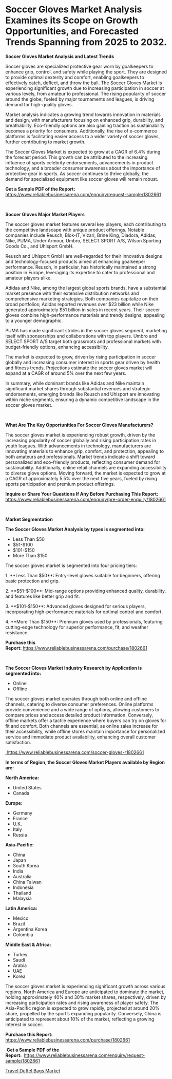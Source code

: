 <p><h1>Soccer Gloves Market Analysis Examines its Scope on Growth Opportunities, and Forecasted Trends Spanning from 2025 to 2032.</h1></p><p><strong>Soccer Gloves Market Analysis and Latest Trends</strong></p>
<p><p>Soccer gloves are specialized protective gear worn by goalkeepers to enhance grip, control, and safety while playing the sport. They are designed to provide optimal dexterity and comfort, enabling goalkeepers to effectively catch, deflect, and throw the ball. The Soccer Gloves Market is experiencing significant growth due to increasing participation in soccer at various levels, from amateur to professional. The rising popularity of soccer around the globe, fueled by major tournaments and leagues, is driving demand for high-quality gloves.</p><p>Market analysis indicates a growing trend towards innovation in materials and design, with manufacturers focusing on enhanced grip, durability, and breathability. Eco-friendly options are also gaining traction as sustainability becomes a priority for consumers. Additionally, the rise of e-commerce platforms is facilitating easier access to a wider variety of soccer gloves, further contributing to market growth.</p><p>The Soccer Gloves Market is expected to grow at a CAGR of 6.4% during the forecast period. This growth can be attributed to the increasing influence of sports celebrity endorsements, advancements in product technology, and a broader consumer awareness about the importance of protective gear in sports. As soccer continues to thrive globally, the demand for specialized equipment like soccer gloves will remain robust.</p></p>
<p><strong>Get a Sample PDF of the Report:&nbsp;</strong> <a href="https://www.reliablebusinessarena.com/enquiry/request-sample/1802661?utm_campaign=2269&utm_medium=2&utm_source=Github&utm_content=ia&utm_term=07022025&utm_id=soccer-gloves">https://www.reliablebusinessarena.com/enquiry/request-sample/1802661</a></p>
<p>&nbsp;</p>
<p><strong>Soccer Gloves Major Market Players</strong></p>
<p><p>The soccer gloves market features several key players, each contributing to the competitive landscape with unique product offerings. Notable companies include Reusch, Blok-IT, Vizari, Brine King, Diadora, Adidas, Nike, PUMA, Under Armour, Umbro, SELECT SPORT A/S, Wilson Sporting Goods Co., and Uhlsport GmbH.</p><p>Reusch and Uhlsport GmbH are well-regarded for their innovative designs and technology-focused products aimed at enhancing goalkeeper performance. Reusch, in particular, has historically maintained a strong position in Europe, leveraging its expertise to cater to professional and amateur players alike.</p><p>Adidas and Nike, among the largest global sports brands, have a substantial market presence with their extensive distribution networks and comprehensive marketing strategies. Both companies capitalize on their broad portfolios; Adidas reported revenues over $23 billion while Nike generated approximately $51 billion in sales in recent years. Their soccer gloves combine high-performance materials and trendy designs, appealing to a younger demographic.</p><p>PUMA has made significant strides in the soccer gloves segment, marketing itself with sponsorships and collaborations with top players. Umbro and SELECT SPORT A/S target both grassroots and professional markets with budget-friendly options, enhancing accessibility.</p><p>The market is expected to grow, driven by rising participation in soccer globally and increasing consumer interest in sports gear driven by health and fitness trends. Projections estimate the soccer gloves market will expand at a CAGR of around 5% over the next few years.</p><p>In summary, while dominant brands like Adidas and Nike maintain significant market shares through substantial revenues and strategic endorsements, emerging brands like Reusch and Uhlsport are innovating within niche segments, ensuring a dynamic competitive landscape in the soccer gloves market.</p></p>
<p>&nbsp;</p>
<p><strong>What Are The Key Opportunities For Soccer Gloves Manufacturers?</strong></p>
<p><p>The soccer gloves market is experiencing robust growth, driven by the increasing popularity of soccer globally and rising participation rates in youth leagues. With advancements in technology, manufacturers are innovating materials to enhance grip, comfort, and protection, appealing to both amateurs and professionals. Market trends indicate a shift toward personalized and eco-friendly products, reflecting consumer demand for sustainability. Additionally, online retail channels are expanding accessibility to diverse glove options. Moving forward, the market is expected to grow at a CAGR of approximately 5.5% over the next five years, fueled by rising sports participation and premium product offerings.</p></p>
<p><strong>Inquire or Share Your Questions If Any Before Purchasing This Report:</strong> <a href="https://www.reliablebusinessarena.com/enquiry/pre-order-enquiry/1802661?utm_campaign=2269&utm_medium=2&utm_source=Github&utm_content=ia&utm_term=07022025&utm_id=soccer-gloves">https://www.reliablebusinessarena.com/enquiry/pre-order-enquiry/1802661</a></p>
<p>&nbsp;</p>
<p><strong>Market Segmentation</strong></p>
<p><strong>The Soccer Gloves Market Analysis by types is segmented into:</strong></p>
<p><ul><li>Less Than $50</li><li>$51-$100</li><li>$101-$150</li><li>More Than $150</li></ul></p>
<p><p>The soccer gloves market is segmented into four pricing tiers: </p><p>1. **Less Than $50**: Entry-level gloves suitable for beginners, offering basic protection and grip.</p><p>2. **$51-$100**: Mid-range options providing enhanced quality, durability, and features like better grip and fit.</p><p>3. **$101-$150**: Advanced gloves designed for serious players, incorporating high-performance materials for optimal control and comfort.</p><p>4. **More Than $150**: Premium gloves used by professionals, featuring cutting-edge technology for superior performance, fit, and weather resistance.</p></p>
<p><strong>Purchase this Report:&nbsp;</strong><a href="https://www.reliablebusinessarena.com/purchase/1802661?utm_campaign=2269&utm_medium=2&utm_source=Github&utm_content=ia&utm_term=07022025&utm_id=soccer-gloves">https://www.reliablebusinessarena.com/purchase/1802661</a></p>
<p>&nbsp;</p>
<p><strong>The Soccer Gloves Market Industry Research by Application is segmented into:</strong></p>
<p><ul><li>Online</li><li>Offline</li></ul></p>
<p><p>The soccer gloves market operates through both online and offline channels, catering to diverse consumer preferences. Online platforms provide convenience and a wide range of options, allowing customers to compare prices and access detailed product information. Conversely, offline markets offer a tactile experience where buyers can try on gloves for fit and comfort. Both channels are essential, as online sales increase for their accessibility, while offline stores maintain importance for personalized service and immediate product availability, enhancing overall customer satisfaction.</p></p>
<p><a href="https://www.reliablebusinessarena.com/soccer-gloves-r1802661?utm_campaign=2269&utm_medium=2&utm_source=Github&utm_content=ia&utm_term=07022025&utm_id=soccer-gloves">&nbsp;https://www.reliablebusinessarena.com/soccer-gloves-r1802661</a></p>
<p><strong>In terms of Region, the Soccer Gloves Market Players available by Region are:</strong></p>
<p>
    <p> <strong> North America: </strong>
        <ul>
            <li>United States</li>
            <li>Canada</li>
        </ul>
        </p> 
    <p> <strong> Europe: </strong>
        <ul>
            <li>Germany</li>
            <li>France</li>
            <li>U.K.</li>
            <li>Italy</li>
            <li>Russia</li>
        </ul>
        </p> 
    <p> <strong> Asia-Pacific: </strong>
        <ul>
            <li>China</li>
            <li>Japan</li>
            <li>South Korea</li>
            <li>India</li>
            <li>Australia</li>
            <li>China Taiwan</li>
            <li>Indonesia</li>
            <li>Thailand</li>
            <li>Malaysia</li>
        </ul>
        </p> 
    <p> <strong> Latin America: </strong>
        <ul>
            <li>Mexico</li>
            <li>Brazil</li>
            <li>Argentina Korea</li>
            <li>Colombia</li>
        </ul>
        </p> 
    <p> <strong> Middle East & Africa: </strong>
        <ul>
            <li>Turkey</li>
            <li>Saudi</li>
            <li>Arabia</li>
            <li>UAE</li>
            <li>Korea</li>
        </ul>
    </p>
    </p>
<p><p>The soccer gloves market is experiencing significant growth across various regions. North America and Europe are anticipated to dominate the market, holding approximately 40% and 30% market shares, respectively, driven by increasing participation rates and rising awareness of player safety. The Asia-Pacific region is expected to grow rapidly, projected at around 20% share, propelled by the sport’s expanding popularity. Conversely, China is anticipated to represent about 10% of the market, reflecting a growing interest in soccer.</p></p>
<p><strong>Purchase this Report: </strong><a href="https://www.reliablebusinessarena.com/purchase/1802661?utm_campaign=2269&utm_medium=2&utm_source=Github&utm_content=ia&utm_term=07022025&utm_id=soccer-gloves">https://www.reliablebusinessarena.com/purchase/1802661</a></p>
<p>&nbsp;<strong>Get a Sample PDF of the Report:&nbsp;&nbsp;</strong><a href="https://www.reliablebusinessarena.com/enquiry/request-sample/1802661?utm_campaign=2269&utm_medium=2&utm_source=Github&utm_content=ia&utm_term=07022025&utm_id=soccer-gloves">https://www.reliablebusinessarena.com/enquiry/request-sample/1802661</a></p>
<p><strong></strong></p>
<p><p><a href="https://github.com/skerretflossie9297/Market-Research-Report-List-1/blob/main/travel-duffel-bags-market.md?utm_campaign=2269&utm_medium=2&utm_source=Github&utm_content=ia&utm_term=07022025&utm_id=soccer-gloves">Travel Duffel Bags Market</a></p></p>